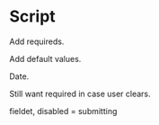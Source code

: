 # Script

Add requireds.

Add default values.

Date.


Still want required in case user clears.

fieldet, disabled = submitting